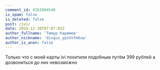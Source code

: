 ```yaml
---
comment_id: 4261984540
is_spam: false
is_deleted: false
post: /ivi/
date: 2018-12-30T07:07:02Z
author_fullname: 'Тимур Каримов'
author_nickname: 'disqus_ypzVnTm6uw'
author_is_anon: false
---
```


<p>Только что с моей карты ivi похитили подобным путём 399 рублей а дозвониться до них невозможно</p>
